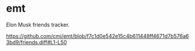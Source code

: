 # emt
Elon Musk friends tracker.

https://github.com/cmj/emt/blob/f7c1d0e542e15c4b611448ff4671d7b576a63bd9/friends.diff#L1-L50
